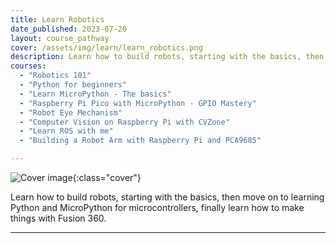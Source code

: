 ```yaml
---
title: Learn Robotics
date_published: 2023-07-20
layout: course_pathway
cover: /assets/img/learn/learn_robotics.png
description: Learn how to build robots, starting with the basics, then move on to learning Python and MicroPython for microcontrollers, finally learn how to make things with Fusion 360.
courses:
  - "Robotics 101"
  - "Python for beginners"
  - "Learn MicroPython - The basics"
  - "Raspberry Pi Pico with MicroPython - GPIO Mastery"
  - "Robot Eye Mechanism"
  - "Computer Vision on Raspberry Pi with CVZone"
  - "Learn ROS with me"
  - "Building a Robot Arm with Raspberry Pi and PCA9685"

---
```


![Cover image]({{page.cover}}){:class="cover"}

Learn how to build robots, starting with the basics, then move on to learning Python and MicroPython for microcontrollers, finally learn how to make things with Fusion 360.

---
